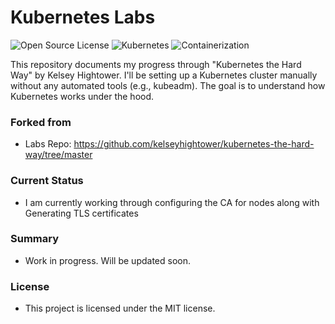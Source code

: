 # Kubernetes Labs
![Open Source License](https://img.shields.io/badge/License-MIT-blue)
![Kubernetes](https://img.shields.io/badge/DevSec-Kubernetes-blue)
![Containerization](https://img.shields.io/badge/DevSec-Containers-blue)


This repository documents my progress through "Kubernetes the Hard Way" by Kelsey Hightower. I'll be setting up a Kubernetes cluster manually without any automated tools (e.g., kubeadm). The goal is to understand how Kubernetes works under the hood. 

### Forked from
- Labs Repo: https://github.com/kelseyhightower/kubernetes-the-hard-way/tree/master




### Current Status
- I am currently working through configuring the CA for nodes along with Generating TLS certificates


### Summary
- Work in progress. Will be updated soon.

### License
- This project is licensed under the MIT license. 
